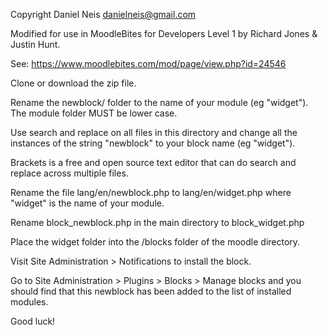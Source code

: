  Copyright  Daniel Neis <danielneis@gmail.com>

 Modified for use in MoodleBites for Developers Level 1
 by Richard Jones & Justin Hunt.

 See: https://www.moodlebites.com/mod/page/view.php?id=24546

 Clone or download the zip file.

Rename the newblock/ folder to the name of your module (eg "widget").
The module folder MUST be lower case.

Use search and replace on all files in this directory and change
all the instances of the string "newblock" to your block name
(eg "widget").

Brackets is a free and open source text editor that can do search and replace
across multiple files.

Rename the file lang/en/newblock.php to lang/en/widget.php
where "widget" is the name of your module.

Rename block_newblock.php
in the main directory to block_widget.php

Place the widget folder into the /blocks folder of the moodle
directory.

Visit Site Administration > Notifications to install the block.

Go to Site Administration > Plugins > Blocks > Manage blocks
and you should find that this newblock has been added to the list of
installed modules.

Good luck!